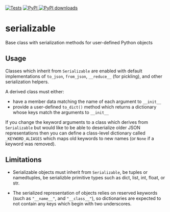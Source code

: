 [![Tests](https://github.com/openvax/serializable/actions/workflows/tests.yml/badge.svg)](https://github.com/openvax/serializable/actions/workflows/tests.yml)
<a href="https://pypi.python.org/pypi/serializable/">
<img src="https://img.shields.io/pypi/v/serializable.svg?maxAge=1000" alt="PyPI" />
</a>
[![PyPI downloads](https://img.shields.io/pypi/dm/serializable.svg)](https://pypistats.org/packages/serializable)

# serializable

Base class with serialization methods for user-defined Python objects

## Usage

Classes which inherit from `Serializable` are enabled with default implementations of
`to_json`, `from_json`, `__reduce__` (for pickling), and other serialization
helpers.

A derived class must either:

- have a member data matching the name of each argument to `__init__`
- provide a user-defined `to_dict()` method which returns a dictionary whose keys match the arguments to `__init__`

If you change the keyword arguments to a class which derives from `Serializable` but would like to be able to deserialize older JSON representations then you can define a class-level dictionary called `_KEYWORD_ALIASES` which maps old keywords to new names (or `None` if a keyword was removed).

## Limitations

- Serializable objects must inherit from `Serializable`, be tuples or namedtuples, be serializble primitive types such as dict, list, int, float, or str.

- The serialized representation of objects relies on reserved keywords (such as `"__name__"`, and `"__class__"`), so dictionaries are expected to not contain any keys which begin with two underscores.
